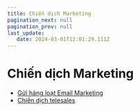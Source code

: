 ```yaml
---
title: Chiến dịch Marketing
pagination_next: null
pagination_prev: null
last_update:
   date: 2024-03-01T12:01:29.111Z
---
```

# Chiến dịch Marketing
* [Gửi hàng loạt Email Marketing](/90-chien-dich-marketing/1-gui-hang-loat-email-marketing.md)
* [Chiến dịch telesales](/90-chien-dich-marketing/2.-chien-dich-telesales.md)